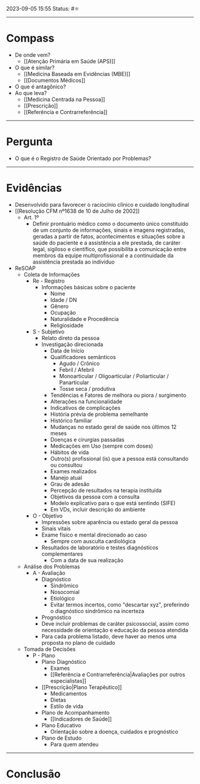 2023-09-05 15:55
Status: #⚛ 

---
# Compass
- De onde vem?
	- [[Atenção Primária em Saúde (APS)]]
- O que é similar?
	- [[Medicina Baseada em Evidências (MBE)]]
	- [[Documentos Médicos]]
- O que é antagônico?
- Ao que leva?
	- [[Medicina Centrada na Pessoa]]
	- [[Prescrição]]
	- [[Referência e Contrarreferência]]

----
# Pergunta
- O que é o Registro de Saúde Orientado por Problemas?

---- 
# Evidências
- Desenvolvido para favorecer o raciocínio clínico e cuidado longitudinal
- [[Resolução CFM nº1638 de 10 de Julho de 2002]]
	- Art. 1º
		- Definir prontuário médico como o documento único constituído de um conjunto de informações, sinais e imagens registradas, geradas a partir de fatos, acontecimentos e situações sobre a saúde do paciente e a assistência a ele prestada, de caráter legal, sigiloso e científico, que possibilita a comunicação entre membros da equipe multiprofissional e a continuidade da assistência prestada ao indivíduo
- ReSOAP
	- Coleta de Informações 
		- Re - Registro 
			- Informações básicas sobre o paciente
				- Nome
				- Idade / DN
				- Gênero
				- Ocupação
				- Naturalidade e Procedência
				- Religiosidade
		- S - Subjetivo
			- Relato direto da pessoa
			- Investigação direcionada
				- Data de Início
				- Qualificadores semânticos
					- Agudo / Crônico
					- Febril / Afebril
					- Monoarticular / Oligoarticular / Poliarticular / Panarticular
					- Tosse seca / produtiva
				- Tendências e Fatores de melhora ou piora / surgimento
				- Alterações na funcionalidade
				- Indicativos de complicações
				- História prévia de problema semelhante
				- Histórico familiar
				- Mudanças no estado geral de saúde nos últimos 12 meses
				- Doenças e cirurgias passadas
				- Medicações em Uso (sempre com doses)
				- Hábitos de vida 
				- Outro(s) profissional (is) que a pessoa está consultando ou consultou
				- Exames realizados
				- Manejo atual
				- Grau de adesão
				- Percepção de resultados na terapia instituída
				- Objetivos da pessoa com a consulta
				- Modelo explicativo para o que está sentindo (SIFE)
				- Em VDs, incluir descrição do ambiente
		- O - Objetivo
			- Impressões sobre aparência ou estado geral da pessoa
			- Sinais vitais
			- Exame físico e mental direcionado ao caso
				- Sempre com ausculta cardiológica
			- Resultados de laboratório e testes diagnósticos complementares 
				- Com a data de sua realização
	- Análise dos Problemas
		- A - Avaliação
			- Diagnóstico
				- Sindrômico
				- Nosocomial
				- Etiológico
				- Evitar termos incertos, como "descartar xyz", preferindo o diagnóstico sindrômico na incerteza
			- Prognóstico
			- Deve incluir problemas de caráter psicossocial, assim como necessidade de orientação e educação da pessoa atendida
			- Para cada problema listado, deve haver ao menos uma proposta no plano de cuidado
	- Tomada de Decisões
		- P - Plano
			- Plano Diagnóstico
				- Exames
				- [[Referência e Contrarreferência|Avaliações por outros especialistas]]
			- [[Prescrição|Plano Terapêutico]]
				- Medicamentos
				- Dietas
				- Estilo de vida
			- Plano de Acompanhamento
				- [[Indicadores de Saúde]]
			- Plano Educativo
				- Orientação sobre a doença, cuidados e prognóstico
			- Plano de Estudo
				- Para quem atendeu

----  
# Conclusão
